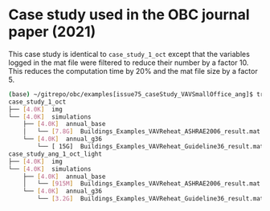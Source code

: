 # Case study used in the OBC journal paper (2021)

This case study is identical to `case_study_1_oct` except that
the variables logged in the mat file were filtered to reduce their number by a factor 10. This reduces the computation time by 20% and the mat file size by a factor 5.

```bash
(base) ~/gitrepo/obc/examples[issue75_caseStudy_VAVSmallOffice_ang]$ tree -h case_study_*oct* -P '*mat'
case_study_1_oct
├── [4.0K]  img
└── [4.0K]  simulations
    ├── [4.0K]  annual_base
    │   └── [7.8G]  Buildings_Examples_VAVReheat_ASHRAE2006_result.mat
    └── [4.0K]  annual_g36
        └── [ 15G]  Buildings_Examples_VAVReheat_Guideline36_result.mat
case_study_ang_1_oct_light
├── [4.0K]  img
└── [4.0K]  simulations
    ├── [4.0K]  annual_base
    │   └── [915M]  Buildings_Examples_VAVReheat_ASHRAE2006_result.mat
    └── [4.0K]  annual_g36
        └── [3.2G]  Buildings_Examples_VAVReheat_Guideline36_result.mat
```
